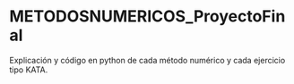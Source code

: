 # METODOSNUMERICOS_ProyectoFinal
Explicación y código en python de cada método numérico y cada ejercicio tipo KATA.
